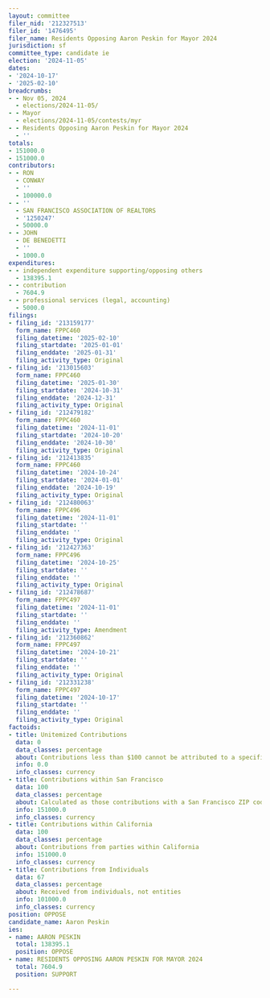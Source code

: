 ```yaml
---
layout: committee
filer_nid: '212327513'
filer_id: '1476495'
filer_name: Residents Opposing Aaron Peskin for Mayor 2024
jurisdiction: sf
committee_type: candidate ie
election: '2024-11-05'
dates:
- '2024-10-17'
- '2025-02-10'
breadcrumbs:
- - Nov 05, 2024
  - elections/2024-11-05/
- - Mayor
  - elections/2024-11-05/contests/myr
- - Residents Opposing Aaron Peskin for Mayor 2024
  - ''
totals:
- 151000.0
- 151000.0
contributors:
- - RON
  - CONWAY
  - ''
  - 100000.0
- - ''
  - SAN FRANCISCO ASSOCIATION OF REALTORS
  - '1250247'
  - 50000.0
- - JOHN
  - DE BENEDETTI
  - ''
  - 1000.0
expenditures:
- - independent expenditure supporting/opposing others
  - 138395.1
- - contribution
  - 7604.9
- - professional services (legal, accounting)
  - 5000.0
filings:
- filing_id: '213159177'
  form_name: FPPC460
  filing_datetime: '2025-02-10'
  filing_startdate: '2025-01-01'
  filing_enddate: '2025-01-31'
  filing_activity_type: Original
- filing_id: '213015603'
  form_name: FPPC460
  filing_datetime: '2025-01-30'
  filing_startdate: '2024-10-31'
  filing_enddate: '2024-12-31'
  filing_activity_type: Original
- filing_id: '212479182'
  form_name: FPPC460
  filing_datetime: '2024-11-01'
  filing_startdate: '2024-10-20'
  filing_enddate: '2024-10-30'
  filing_activity_type: Original
- filing_id: '212413835'
  form_name: FPPC460
  filing_datetime: '2024-10-24'
  filing_startdate: '2024-01-01'
  filing_enddate: '2024-10-19'
  filing_activity_type: Original
- filing_id: '212480063'
  form_name: FPPC496
  filing_datetime: '2024-11-01'
  filing_startdate: ''
  filing_enddate: ''
  filing_activity_type: Original
- filing_id: '212427363'
  form_name: FPPC496
  filing_datetime: '2024-10-25'
  filing_startdate: ''
  filing_enddate: ''
  filing_activity_type: Original
- filing_id: '212478687'
  form_name: FPPC497
  filing_datetime: '2024-11-01'
  filing_startdate: ''
  filing_enddate: ''
  filing_activity_type: Amendment
- filing_id: '212360862'
  form_name: FPPC497
  filing_datetime: '2024-10-21'
  filing_startdate: ''
  filing_enddate: ''
  filing_activity_type: Original
- filing_id: '212331238'
  form_name: FPPC497
  filing_datetime: '2024-10-17'
  filing_startdate: ''
  filing_enddate: ''
  filing_activity_type: Original
factoids:
- title: Unitemized Contributions
  data: 0
  data_classes: percentage
  about: Contributions less than $100 cannot be attributed to a specific individual
  info: 0.0
  info_classes: currency
- title: Contributions within San Francisco
  data: 100
  data_classes: percentage
  about: Calculated as those contributions with a San Francisco ZIP code
  info: 151000.0
  info_classes: currency
- title: Contributions within California
  data: 100
  data_classes: percentage
  about: Contributions from parties within California
  info: 151000.0
  info_classes: currency
- title: Contributions from Individuals
  data: 67
  data_classes: percentage
  about: Received from individuals, not entities
  info: 101000.0
  info_classes: currency
position: OPPOSE
candidate_name: Aaron Peskin
ies:
- name: AARON PESKIN
  total: 138395.1
  position: OPPOSE
- name: RESIDENTS OPPOSING AARON PESKIN FOR MAYOR 2024
  total: 7604.9
  position: SUPPORT

---
```


